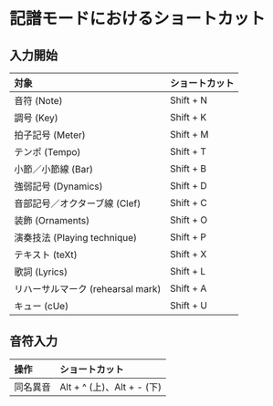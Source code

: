 # 記譜モードにおけるショートカット

## 入力開始

| 対象                              | ショートカット |
| :-------------------------------- | :------------- |
| 音符 (Note)                       | Shift + N      |
| 調号 (Key)                        | Shift + K      |
| 拍子記号 (Meter)                  | Shift + M      |
| テンポ (Tempo)                    | Shift + T      |
| 小節／小節線 (Bar)                | Shift + B      |
| 強弱記号 (Dynamics)               | Shift + D      |
| 音部記号／オクターブ線 (Clef)     | Shift + C      |
| 装飾 (Ornaments)                  | Shift + O      |
| 演奏技法 (Playing technique)      | Shift + P      |
| テキスト (teXt)                   | Shift + X      |
| 歌詞 (Lyrics)                     | Shift + L      |
| リハーサルマーク (rehearsal mark) | Shift + A      |
| キュー (cUe)                      | Shift + U      |

## 音符入力

| 操作     | ショートカット             |
| :------- | :------------------------- |
| 同名異音 | Alt + ^ (上)、Alt + - (下) |
